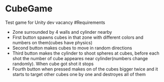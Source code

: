 # CubeGame
Test game for Unity dev vacancy
#Requirements
* Zone surrounded by 4 walls and cylinder nearby
* First button spawns cubes in that zone with different colors and numbers on them(cubes have physics)
* Second button makes cubes to move in random directions
* Third button makes the cylinder to shoot spheres at cubes, before each shot the number of cube appeares near cylinder(numbers change randomly). When cube got shot it stops
* Fourth button when pressed makes on of the cubes bigger twice and it starts to target other cubes one by one and destroyes all of them
